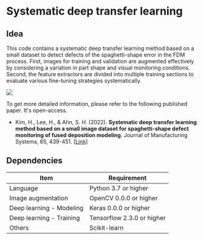# Systematic deep transfer learning
## Idea
This code contains a systematic deep transfer learning method based on a small dataset to detect defects of the spaghetti-shape error in the FDM process. First, images for training and validation are augmented effectively by considering a variation in part shape and visual monitoring conditions. Second, the feature extractors are divided into multiple training sections to evaluate various fine-tuning strategies systematically.

![](/systematic_deep_transfer_learning.jpg)

To get more detailed information, please refer to the following published paper. It's open-access.
- Kim, H., Lee, H., & Ahn, S. H. (2022). **Systematic deep transfer learning method based on a small image dataset for spaghetti-shape defect monitoring of fused deposition modeling**. Journal of Manufacturing Systems, 65, 439-451. [[Link](https://doi.org/10.1016/j.jmsy.2022.10.009)] 

## Dependencies
|Item|Requirement|
|---|---|
|Language|Python 3.7 or higher|
|Image augmentation|OpenCV 0.0.0 or higher|
|Deep learning - Modeling|Keras 0.0.0 or higher|
|Deep learning - Training|Tensorflow 2.3.0 or higher|
|Others|Scikit-learn|
